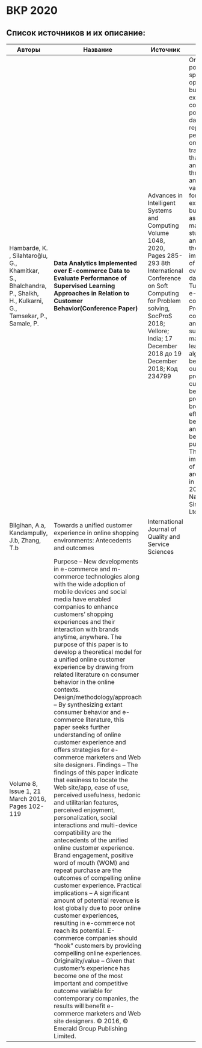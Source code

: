 # ВКР 2020

## Список источников и их описание:
Авторы | Название | Источник | Описание
-------|----------|----------|---------
Hambarde, K. , Silahtaroğlu, G., Khamitkar, S., Bhalchandra, P., Shaikh, H., Kulkarni, G., Tamsekar, P., Samale, P.| **Data Analytics Implemented over E-commerce Data to Evaluate Performance of Supervised Learning Approaches in Relation to Customer Behavior(Conference Paper)**| Advances in Intelligent Systems and Computing Volume 1048, 2020, Pages 285-293 8th International Conference on Soft Computing for Problem  solving, SocProS 2018; Vellore; India; 17 December 2018 до 19 December 2018; Код 234799|Online purchase portals have a spectacular opportunity for business expansion. E-commerce portals have data repositories pertaining to online transactions that could be analyzed through data analytics to find valuable insight for further expansion of business as well as targeted marketing. This study has made an attempt for the implementation of data analytics over the shared data set of Turkey-based e-commerce company. Precisely, a comparative analysis of supervised machine learning algorithms has been worked out for predicting customer behavior and products being brought. Their efficiency has been found out and they have been ranked purpose wise. The implementations of algorithms are carried out in Python. © 2020, Springer Nature Singapore Pte Ltd.
Bilgihan, A.a, Kandampully, J.b, Zhang, T.b | Towards a unified customer experience in online shopping environments: Antecedents and outcomes | International Journal of Quality and Service Sciences
Volume 8, Issue 1, 21 March 2016, Pages 102-119 | Purpose – New developments in e-commerce and m-commerce technologies along with the wide adoption of mobile devices and social media have enabled companies to enhance customers’ shopping experiences and their interaction with brands anytime, anywhere. The purpose of this paper is to develop a theoretical model for a unified online customer experience by drawing from related literature on consumer behavior in the online contexts. Design/methodology/approach – By synthesizing extant consumer behavior and e-commerce literature, this paper seeks further understanding of online customer experience and offers strategies for e-commerce marketers and Web site designers. Findings – The findings of this paper indicate that easiness to locate the Web site/app, ease of use, perceived usefulness, hedonic and utilitarian features, perceived enjoyment, personalization, social interactions and multi-device compatibility are the antecedents of the unified online customer experience. Brand engagement, positive word of mouth (WOM) and repeat purchase are the outcomes of compelling online customer experience. Practical implications – A significant amount of potential revenue is lost globally due to poor online customer experiences, resulting in e-commerce not reach its potential. E-commerce companies should “hook” customers by providing compelling online experiences. Originality/value – Given that customer’s experience has become one of the most important and competitive outcome variable for contemporary companies, the results will benefit e-commerce marketers and Web site designers. © 2016, © Emerald Group Publishing Limited.


